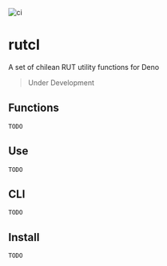 ![ci](https://github.com/wachunei/rutcl/workflows/ci/badge.svg)

# rutcl
A set of chilean RUT utility functions for Deno

> Under Development

## Functions

`TODO`

## Use

`TODO`

## CLI

`TODO`

## Install

`TODO`

